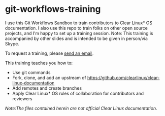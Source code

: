 # git-workflows-training

I use this Git Workflows Sandbox to train contributors to Clear Linux\* OS documentation. I also use 
this repo to train folks on other open source projects, and I'm happy to set up a training session. 
Note: This training is accompanied by other slides and is intended to be given in person/via Skype.  

To request a training, please [send an email](michael.vincerra@intel.com).

 This training teaches you how to:

* Use git commands
* Fork, clone, and add an upstream of https://github.com/clearlinux/clear-linux-documentation
* Add remotes and create branches
* Apply Clear Linux\* OS rules of collaboration for contributors and reviewers

*Note:The files contained herein are not official Clear Linux documentation.*
 
<!--- 10.04.18 Add test note here. 01.31.19. I added empty web link syntax for comment. --->

